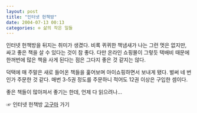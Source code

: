 ```yaml
---
layout: post
title: "인터넷 헌책방"
date: 2004-07-13 00:13
categories: ⊙ 삶의 작은 일들
---
```


인터넷 헌책방을 뒤지는 취미가 생겼다. 비록 퀴퀴한 책냄새가 나는 그런 멋은 없지만, 싸고 좋은 책을 살 수 있다는 것이 참 좋다. 다만 온라인 쇼핑몰이 그렇듯 택배비 때문에 한꺼번에 많은 책을 사게 된다는 점은 그다지 좋은 것 같지는 않다. 

덕택에 매 주말은 새로 들어온 책들을 훑어보며 아이쇼핑하면서 보내게 됐다. 벌써 네 번인가 주문한 것 같다. 매번 3-5권 정도를 주문하니 적어도 12권 이상은 구입한 셈이다.

좋은 책들이 많아져서 좋기는 한데, 언제 다 읽으려나...

☞ 인터넷 헌책방 [고구마](http://www.goguma.co.kr) 가기

       
